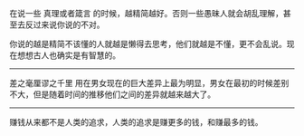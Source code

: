 在说一些 真理或者箴言 的时候，越精简越好。否则一些愚昧人就会胡乱理解，甚至去反过来说你说的不对。

你说的越是精简不该懂的人就越是懒得去思考，他们就越是不懂，更不会乱说。现在想想古人也确实是有智慧的。
___
差之毫厘谬之千里 用在男女现在的巨大差异上最为明显，男女在最初的时候差别不大，但是随着时间的推移他们之间的差异就越来越大了。
___
赚钱从来都不是人类的追求，人类的追求是赚更多的钱，和赚最多的钱。